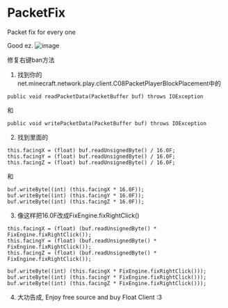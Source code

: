 # PacketFix
Packet fix for every one

Good ez.
![image](https://user-images.githubusercontent.com/87124020/180162521-19283f36-4ad7-473b-8399-9d9fded5ba2d.png)

修复右键ban方法
1. 找到你的net.minecraft.network.play.client.C08PacketPlayerBlockPlacement中的
```
public void readPacketData(PacketBuffer buf) throws IOException
```
和
```
public void writePacketData(PacketBuffer buf) throws IOException
```

2. 找到里面的
```
this.facingX = (float) buf.readUnsignedByte() / 16.0F;
this.facingY = (float) buf.readUnsignedByte() / 16.0F;
this.facingZ = (float) buf.readUnsignedByte() / 16.0F;
```
和
```
buf.writeByte((int) (this.facingX * 16.0F));
buf.writeByte((int) (this.facingY * 16.0F));
buf.writeByte((int) (this.facingZ * 16.0F));
```

3. 像这样把16.0F改成FixEngine.fixRightClick()

```
this.facingX = (float) (buf.readUnsignedByte() * FixEngine.fixRightClick());
this.facingY = (float) (buf.readUnsignedByte() * FixEngine.fixRightClick());
this.facingZ = (float) (buf.readUnsignedByte() * FixEngine.fixRightClick());
```
```
buf.writeByte((int) (this.facingX * FixEngine.fixRightClick()));
buf.writeByte((int) (this.facingY * FixEngine.fixRightClick()));
buf.writeByte((int) (this.facingZ * FixEngine.fixRightClick()));
```

4. 大功告成, Enjoy free source and buy Float Client :3
